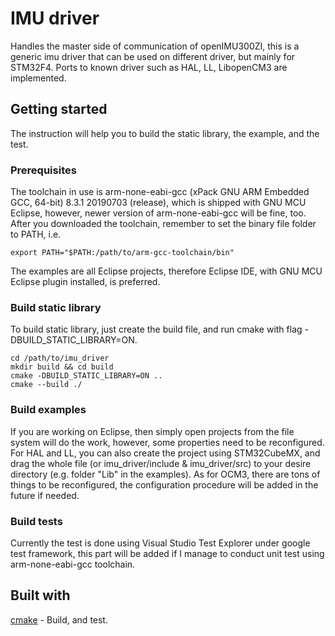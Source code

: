 # IMU driver
Handles the master side of communication of openIMU300ZI, this is a generic imu driver that can be used on different driver, but mainly for STM32F4. Ports to known driver such as HAL, LL, LibopenCM3 are implemented.
## Getting started
The instruction will help you to build the static library, the example, and the test.
### Prerequisites
The toolchain in use is arm-none-eabi-gcc (xPack GNU ARM Embedded GCC, 64-bit) 8.3.1 20190703 (release), which is shipped with GNU MCU Eclipse, however, newer version of arm-none-eabi-gcc will be fine, too.
After you downloaded the toolchain, remember to set the binary file folder to PATH, i.e.
```
export PATH="$PATH:/path/to/arm-gcc-toolchain/bin"
```
The examples are all Eclipse projects, therefore Eclipse IDE, with GNU MCU Eclipse plugin installed, is preferred.
### Build static library
To build static library, just create the build file, and run cmake with flag -DBUILD_STATIC_LIBRARY=ON.
```
cd /path/to/imu_driver
mkdir build && cd build
cmake -DBUILD_STATIC_LIBRARY=ON ..
cmake --build ./
```
### Build examples
If you are working on Eclipse, then simply open projects from the file system will do the work, however, some properties need to be reconfigured. For HAL and LL, you can also create the project using STM32CubeMX, and drag the whole file (or imu_driver/include & imu_driver/src) to your desire directory (e.g. folder "Lib" in the examples). As for OCM3, there are tons of things to be reconfigured, the configuration procedure will be added in the future if needed.
### Build tests
Currently the test is done using Visual Studio Test Explorer under google test framework, this part will be added if I manage to conduct unit test using arm-none-eabi-gcc toolchain.
## Built with
[cmake](https://cmake.org/) - Build, and test.
